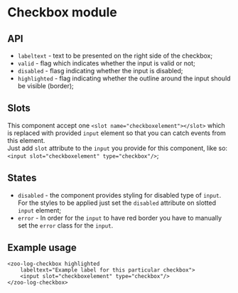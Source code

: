 # Checkbox module

## API
- `labeltext` - text to be presented on the right side of the checkbox;
- `valid` - flag which indicates whether the input is valid or not;
- `disabled` - flasg indicating whether the input is disabled;
- `highlighted` - flag indicating whether the outline around the input should be visible (border);

## Slots
This component accept one `<slot name="checkboxelement"></slot>` which is replaced with provided `input` element so that you can catch events from this element.       
Just add `slot` attribute to the `input` you provide for this component, like so: `<input slot="checkboxelement" type="checkbox"/>`;

## States
- `disabled` - the component provides styling for disabled type of `input`. For the styles to be applied just set the `disabled` attribute on slotted `input` element;
- `error` - In order for the `input` to have red border you have to manually set the `error` class for the `input`.

## Example usage 
```
<zoo-log-checkbox highlighted
	labeltext="Example label for this particular checkbox">
	<input slot="checkboxelement" type="checkbox"/>
</zoo-log-checkbox>
```